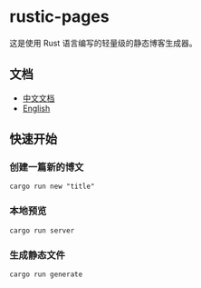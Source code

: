 # rustic-pages
这是使用 Rust 语言编写的轻量级的静态博客生成器。



## 文档

- [中文文档](README-CN.md)
- [English](README.md)



## 快速开始

### 创建一篇新的博文
```shell
cargo run new "title"
```

### 本地预览
```shell
cargo run server
```

### 生成静态文件
```shell
cargo run generate
```

